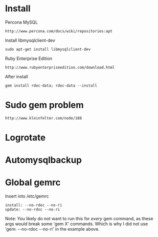 # Install

Percona MySQL

    http://www.percona.com/docs/wiki/repositories:apt

Install libmysqlclient-dev

    sudo apt-get install libmysqlclient-dev

Ruby Enterprise Edition

    http://www.rubyenterpriseedition.com/download.html

After install

    gem install rdoc-data; rdoc-data --install

# Sudo gem problem

    http://www.kleinfelter.com/node/188


# Logrotate

# Automysqlbackup

# Global gemrc

Insert into /etc/gemrc

    install: --no-rdoc --no-ri
    update: --no-rdoc --no-ri
    
Note: You likely do not want to run this for *every* gem command, as these args would break some 'gem X' commands. Which is why I did not use 'gem: --no-rdoc --no-ri' in the example above.